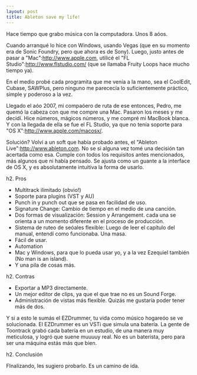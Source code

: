 ```yaml
--- 
layout: post
title: Ableton save my life!
---
```

Hace tiempo que grabo m&uacute;sica con la computadora. Unos 8 a&oacute;os. 

Cuando arranqu&eacute; lo hice con Windows, usando Vegas (que en su momento era de Sonic Foundry, pero que ahora es de Sony). Luego, justo antes de pasar a "Mac":http://www.apple.com, utilic&eacute; el "FL Studio":http://www.flstudio.com/ (que se llamaba Fruity Loops hace mucho tiempo ya). 

En el medio prob&eacute; cada programita que me ven&iacute;a a la mano, sea el CoolEdit, Cubase, SAWPlus, pero ninguno me parecec&iacute;a lo suficientemente pr&aacute;ctico, simple y poderoso a la vez. 

Llegado el a&oacute;o 2007, mi compa&oacute;ero de ruta de ese entonces, Pedro, me quem&oacute; la cabeza con que me compre  una Mac. Pasaron los meses y me decid&iacute;. Hice n&uacute;meros, m&aacute;gicos n&uacute;meros, y me compr&eacute; mi MacBook blanca. Y con la llegada de ella se fue el FL Studio, ya que no ten&iacute;a soporte para "OS X":http://www.apple.com/macosx/. 

Soluci&oacute;n? Volv&iacute; a un soft que hab&iacute;a probado antes, el "Ableton Live":http://www.ableton.com. No se si alguna vez tom&eacute; una decisi&oacute;n tan acertada como esa. Cumple con todos los requisitos antes mencionados, m&aacute;s algunos que ni hab&iacute;a pensado. Se ajusta como un guante a la interface de OS X, y es absolutamente intuitiva la forma de usarlo.

h2. Pros

* Multitrack ilimitado (obvio!)
* Soporte para plugins (VST y AU)
* Punch in y punch out que se pasa en facilidad de uso. 
* Signature Change: Cambio de tiempo en el medio de una canci&oacute;n.
* Dos formas de visualizaci&oacute;n: Session y Arrangement. cada una se orienta a un momento diferente en el proceso de producci&oacute;n. 
* Sistema de ruteo de se&oacute;ales flexible: Luego de leer el cap&iacute;tulo del manual, entend&iacute; como funcionaba. Una masa. 
* F&aacute;cil de usar.
* Automation
* Mac y Windows, para que lo pueda usar yo, y a la vez Ezequiel tambi&eacute;n (No man is an island).
* Y una pila de cosas m&aacute;s.

h2. Contras 

* Exportar a MP3 directamente. 
* Un mejor editor de clips, ya que el que trae no es un Sound Forge. 
* Administraci&oacute;n de vistas m&aacute;s flexible. Quiz&aacute;s me gustar&iacute;a poder tener m&aacute;s de dos. 


Y si a esto le sum&aacute;s el EZDrummer, tu vida como m&uacute;sico hogare&oacute;o se ve solucionada. El EZDrummer es un VSTi que simula una bater&iacute;a. La gente de Toontrack grab&oacute; cada bater&iacute;a en un estudio, de una manera muy meticulosa, y logr&oacute; que suene muuuuy real. No es un baterista, pero para ser una m&aacute;quina est&aacute;s m&aacute;s que bien. 

h2. Conclusi&oacute;n

FInalizando, les sugiero probarlo. Es un camino de ida. 

